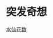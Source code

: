 # 突发奇想

[水仙花数](https://github.com/wefio/inspiration/blob/main/%E6%B0%B4%E4%BB%99%E8%8A%B1%E6%95%B0.md)
